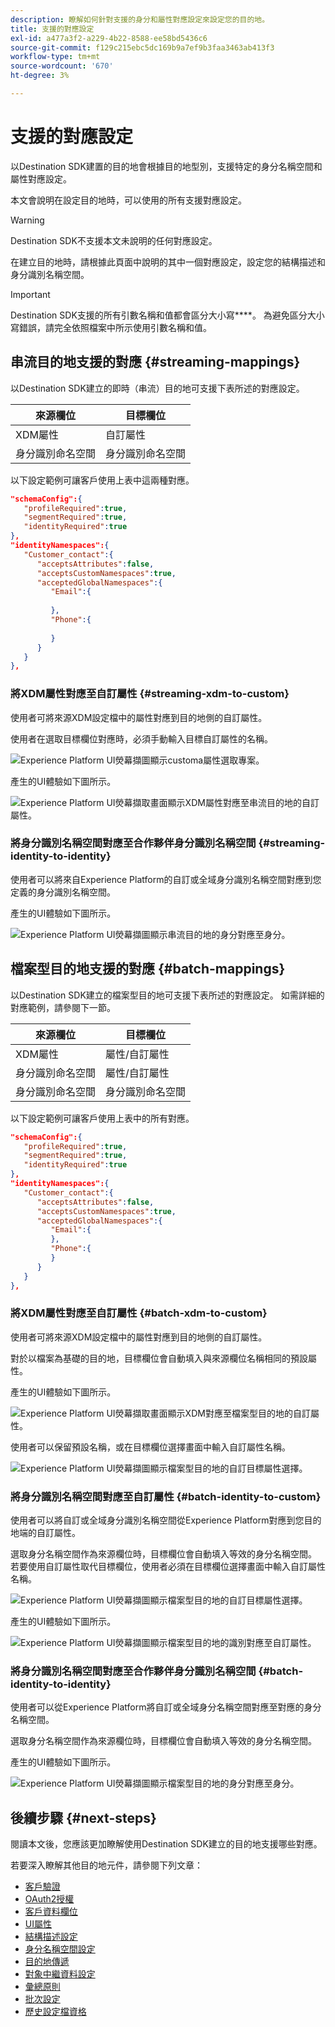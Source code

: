 ```yaml
---
description: 瞭解如何針對支援的身分和屬性對應設定來設定您的目的地。
title: 支援的對應設定
exl-id: a477a3f2-a229-4b22-8588-ee58bd5436c6
source-git-commit: f129c215ebc5dc169b9a7ef9b3faa3463ab413f3
workflow-type: tm+mt
source-wordcount: '670'
ht-degree: 3%

---
```


# 支援的對應設定

以Destination SDK建置的目的地會根據目的地型別，支援特定的身分名稱空間和屬性對應設定。

本文會說明在設定目的地時，可以使用的所有支援對應設定。

>[!WARNING]
>
>Destination SDK不支援本文未說明的任何對應設定。

在建立目的地時，請根據此頁面中說明的其中一個對應設定，設定您的結構描述和身分識別名稱空間。

>[!IMPORTANT]
>
>Destination SDK支援的所有引數名稱和值都會區分大小寫&#x200B;****。 為避免區分大小寫錯誤，請完全依照檔案中所示使用引數名稱和值。

## 串流目的地支援的對應 {#streaming-mappings}

以Destination SDK建立的即時（串流）目的地可支援下表所述的對應設定。

| 來源欄位 | 目標欄位 |
| --- | --- |
| XDM屬性 | 自訂屬性 |
| 身分識別命名空間 | 身分識別命名空間 |

以下設定範例可讓客戶使用上表中這兩種對應。

```json
"schemaConfig":{
   "profileRequired":true,
   "segmentRequired":true,
   "identityRequired":true
},
"identityNamespaces":{
   "Customer_contact":{
      "acceptsAttributes":false,
      "acceptsCustomNamespaces":true,
      "acceptedGlobalNamespaces":{
         "Email":{
            
         },
         "Phone":{
            
         }
      }
   }
},
```

### 將XDM屬性對應至自訂屬性 {#streaming-xdm-to-custom}

使用者可將來源XDM設定檔中的屬性對應到目的地側的自訂屬性。

使用者在選取目標欄位對應時，必須手動輸入目標自訂屬性的名稱。

![Experience Platform UI熒幕擷圖顯示customa屬性選取專案。](../../assets/functionality/destination-configuration/mapping-streaming-select-custom-attribute.png)

產生的UI體驗如下圖所示。

![Experience Platform UI熒幕擷取畫面顯示XDM屬性對應至串流目的地的自訂屬性。](../../assets/functionality/destination-configuration/mapping-streaming-xdm-custom.png)

### 將身分識別名稱空間對應至合作夥伴身分識別名稱空間 {#streaming-identity-to-identity}

使用者可以將來自Experience Platform的自訂或全域身分識別名稱空間對應到您定義的身分識別名稱空間。

產生的UI體驗如下圖所示。

![Experience Platform UI熒幕擷圖顯示串流目的地的身分對應至身分。](../../assets/functionality/destination-configuration/mapping-streaming-identity-identity.png)

## 檔案型目的地支援的對應 {#batch-mappings}

以Destination SDK建立的檔案型目的地可支援下表所述的對應設定。 如需詳細的對應範例，請參閱下一節。

| 來源欄位 | 目標欄位 |
| --- | --- |
| XDM屬性 | 屬性/自訂屬性 |
| 身分識別命名空間 | 屬性/自訂屬性 |
| 身分識別命名空間 | 身分識別命名空間 |

以下設定範例可讓客戶使用上表中的所有對應。

```json
"schemaConfig":{
   "profileRequired":true,
   "segmentRequired":true,
   "identityRequired":true
},
"identityNamespaces":{
   "Customer_contact":{
      "acceptsAttributes":false,
      "acceptsCustomNamespaces":true,
      "acceptedGlobalNamespaces":{
         "Email":{
         },
         "Phone":{
         }
      }
   }
},
```

### 將XDM屬性對應至自訂屬性 {#batch-xdm-to-custom}

使用者可將來源XDM設定檔中的屬性對應到目的地側的自訂屬性。

對於以檔案為基礎的目的地，目標欄位會自動填入與來源欄位名稱相同的預設屬性。

產生的UI體驗如下圖所示。

![Experience Platform UI熒幕擷取畫面顯示XDM對應至檔案型目的地的自訂屬性。](../../assets/functionality/destination-configuration/mapping-batch-xdm-custom.png)

使用者可以保留預設名稱，或在目標欄位選擇畫面中輸入自訂屬性名稱。

![Experience Platform UI熒幕擷圖顯示檔案型目的地的自訂目標屬性選擇。](../../assets/functionality/destination-configuration/mapping-batch-custom-attribute.png)

### 將身分識別名稱空間對應至自訂屬性 {#batch-identity-to-custom}

使用者可以將自訂或全域身分識別名稱空間從Experience Platform對應到您目的地端的自訂屬性。

選取身分名稱空間作為來源欄位時，目標欄位會自動填入等效的身分名稱空間。 若要使用自訂屬性取代目標欄位，使用者必須在目標欄位選擇畫面中輸入自訂屬性名稱。

![Experience Platform UI熒幕擷圖顯示檔案型目的地的自訂目標屬性選擇。](../../assets/functionality/destination-configuration/mapping-batch-custom-attribute.png)

產生的UI體驗如下圖所示。

![Experience Platform UI熒幕擷圖顯示檔案型目的地的識別對應至自訂屬性。](../../assets/functionality/destination-configuration/mapping-batch-identity-custom.png)

### 將身分識別名稱空間對應至合作夥伴身分識別名稱空間 {#batch-identity-to-identity}

使用者可以從Experience Platform將自訂或全域身分名稱空間對應至對應的身分名稱空間。

選取身分名稱空間作為來源欄位時，目標欄位會自動填入等效的身分名稱空間。

產生的UI體驗如下圖所示。

![Experience Platform UI熒幕擷圖顯示檔案型目的地的身分對應至身分。](../../assets/functionality/destination-configuration/mapping-batch-identity-identity.png)


## 後續步驟 {#next-steps}

閱讀本文後，您應該更加瞭解使用Destination SDK建立的目的地支援哪些對應。

若要深入瞭解其他目的地元件，請參閱下列文章：

* [客戶驗證](customer-authentication.md)
* [OAuth2授權](oauth2-authorization.md)
* [客戶資料欄位](customer-data-fields.md)
* [UI屬性](ui-attributes.md)
* [結構描述設定](schema-configuration.md)
* [身分名稱空間設定](identity-namespace-configuration.md)
* [目的地傳遞](destination-delivery.md)
* [對象中繼資料設定](audience-metadata-configuration.md)
* [彙總原則](aggregation-policy.md)
* [批次設定](batch-configuration.md)
* [歷史設定檔資格](historical-profile-qualifications.md)
